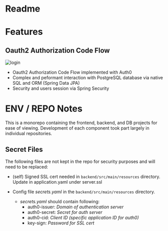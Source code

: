 # Readme

# Features

## Oauth2 Authorization Code Flow

![login](https://github.com/user-attachments/assets/a4fe1e81-9e61-4b07-a85c-dceb714c3091)


- Oauth2 Authorization Code Flow implemented with Auth0
- Complex and peformant interaction with PostgreSQL database via native SQL and ORM (Spring Data JPA)
- Security and users session via Spring Security





# ENV / REPO Notes
This is a monorepo containing the frontend, backend, and DB projects for ease of viewing. Development of each component took part largely in individual repositories. 

## Secret Files
The following files are not kept in the repo for security purposes and will need to be replaced:

- (self) Signed SSL cert needed in ```backend/src/main/resources``` directory. Update in application.yaml under server.ssl

- Config file _secrets.yaml_ in the ```backend/src/main/resources``` directory.
  - _secrets.yaml_ should contain following:
    - auth0-issuer: _Domain of authentication server_
    - auth0-secret: _Secret for auth server_
    - auth0-cid: _Client ID (specific application ID for auth0)_
    - key-sign: _Password for SSL cert_
